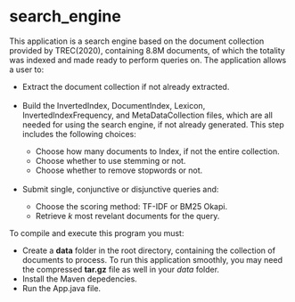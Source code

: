 # search_engine

This application is a search engine based on the document collection provided by TREC(2020), containing 8.8M documents, of which the totality was indexed and made ready to perform queries on. The application allows a user to:

<ul><li>Extract the document collection if not already extracted.</li><br>
<li>Build the InvertedIndex, DocumentIndex, Lexicon, InvertedIndexFrequency, and MetaDataCollection files, which are all needed for using the search engine, if not already generated. This step includes the following choices:</li>

<ul>
<li> Choose how many documents to Index, if not the entire collection.</li>
<li> Choose whether to use stemming or not.</li>
<li> Choose whether to remove stopwords or not.</li>
</ul><br>

<li>Submit single, conjunctive or disjunctive queries and:</li>

<ul>
<li> Choose the scoring method: TF-IDF or BM25 Okapi. </li>
<li> Retrieve <em>k</em> most revelant documents for the query. </li>
</ul>

</ul>

To compile and execute this program you must:
<ul>
<li>Create a <b>data</b> folder in the root directory, containing the collection of documents to process. To run this application smoothly, you may need the compressed <b>tar.gz</b> file as well in your <em>data</em> folder.</li>
<li>Install the Maven depedencies.</li>
<li>Run the App.java file.</li>
</ul><br>
